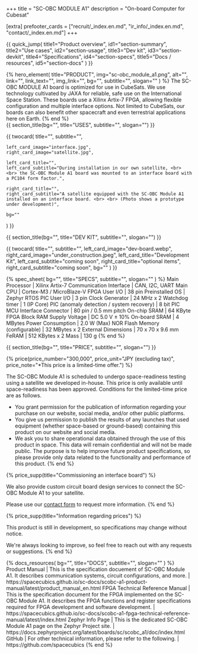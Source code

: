 +++
title = "SC-OBC MODULE A1"
description = "On-board Computer for Cubesat"

[extra]
prefooter_cards = ["recruit/_index.en.md", "ir_info/_index.en.md", "contact/_index.en.md"]
+++

{{ quick_jump(
	title1="Product overview", id1="section-summary",
	title2="Use cases", id2="section-usage",
	title3="Dev kit", id3="section-devkit",
	title4="Specifications", id4="section-specs",
	title5="Docs / resources", id5="section-docs"
) }}

<section id="section-summary">
	{% hero_element(
		title="PRODUCT",
		img="sc-obc_module_a1.png",
		alt="",
		link="",
		link_text="",
		img_link="",
		bg="",
		subtitle="",
		slogan=""
	) %}
	The SC-OBC MODULE A1 board is optimized for use in CubeSats. We use technology cultivated by JAXA for reliable, safe use on the International Space Station. These boards use a Xilinx Artix-7 FPGA, allowing flexible configuration and multiple interface options. Not limited to CubeSats, our boards can also benefit other spacecraft and even terrestrial applications here on Earth.
{% end %}

<section id="section-usage">
	{{ section_title(bg="", title="USES", subtitle="", slogan="") }}
</section>

{{ twocard(
	title="",
	subtitle="",

	left_card_image="interface.jpg",
	right_card_image="satellite.jpg",

	left_card_title="",
	left_card_subtitle="During installation in our own satellite, <br> <br> the SC-OBC Module A1 board was mounted to an interface board with a PC104 form factor.",

	right_card_title="",
	right_card_subtitle="A satellite equipped with the SC-OBC Module A1 installed on an interface board. <br> <br> (Photo shows a prototype under development)",

	bg=""
) }}

<section id="section-devkit">
	{{ section_title(bg="", title="DEV KIT", subtitle="", slogan="") }}
</section>

{{ twocard(
	title="",
	subtitle="",
	left_card_image="dev-board.webp",
	right_card_image="under_construction.jpeg",
	left_card_title="Development Kit",
	left_card_subtitle="coming soon",
	right_card_title="optional items",
	right_card_subtitle="coming soon",
	bg=""
) }}

<section id="section-specs">
	{% spec_sheet(
		bg="",
		title="SPECS",
		subtitle="",
		slogan=""
	) %}
	Main Processor | Xilinx Artix-7
	Communication Interface | CAN, I2C, UART
	Main CPU | Cortex-M3 / MicroBlaze-V
	FPGA User I/O | 38 pin
	Preinstalled OS | Zephyr RTOS
	PIC User I/O | 3 pin
	Clock Generator | 24 MHz x 2
	Watchdog timer | 1 (IP Core)
	PIC (anomaly detection / system recovery) | 8 bit PIC MCU
	Interface Connector | 80 pin / 0.5 mm pitch
	On-chip SRAM | 64 KByte FPGA Block RAM
	Supply Voltage | DC 5.0 V ± 10%
	On-board SRAM | 4 MBytes
	Power Consumption | 2.0 W (Max)
	NOR Flash Memory (configurable) | 32 MBytes x 2
	External Dimensions | 70 x 70 x 9.6 mm
	FeRAM | 512 KBytes x 2
	Mass | 130 g
	{% end %}
</section>

{{ section_title(bg="", title="PRICE", subtitle="", slogan="") }}

{% price(price_number="300,000", price_unit="JPY (excluding tax)", price_note="*This price is a limited-time offer.") %}

The SC-OBC Module A1 is scheduled to undergo space-readiness testing
using a satellite we developed in-house. This price is only available
until space-readiness has been approved. Conditions for the
limited-time price are as follows.

- You grant permission for the publication of information regarding
  your purchase on our website, social media, and/or other public
  platforms.
- You give us permission to publish the results of any launches that
  used equipment (whether space-based or ground-based) containing this
  product on our website and social media.
- We ask you to share operational data obtained through the use of
  this product in space. This data will remain confidential and will
  not be made public. The purpose is to help improve future product
  specifications, so please provide only data related to the
  functionality and performance of this product.
{% end %}

{% price_supp(title="Commissioning an interface board") %}

We also provide custom circuit board design services to connect the
SC-OBC Module A1 to your satellite.

Please use our [contact form](/en/contact) to request more
information.
{% end %}


{% price_supp(title="Information regarding prices") %}

This product is still in development, so specifications may change
without notice.

We're always looking to improve, so feel free to reach out with any
requests or suggestions.
{% end %}


<section id="section-docs">
	{% docs_resources(
		bg="",
		title="DOCS",
		subtitle="",
		slogan=""
	) %}
	Product Manual | This is the specification docuement of SC-OBC Module A1. It describes communication systems, circuit configurations, and more. | https://spacecubics.github.io/sc-docs/scobc-a1-product-manual/latest/product_manual_en.html
	FPGA Technical Reference Manual | This is the specification document for the FPGA implemented on the SC-OBC Module A1. It describes the FPGA functions and register specifications required for FPGA development and software development. | https://spacecubics.github.io/sc-docs/scobc-a1-fpga-technical-reference-manual/latest/index.html
	Zephyr Info Page | This is the dedicated SC-OBC Module A1 page on the Zephyr Project site. | https://docs.zephyrproject.org/latest/boards/sc/scobc_a1/doc/index.html
	GitHub | For other technical information, please refer to the following. | https://github.com/spacecubics
	{% end %}
</section>
